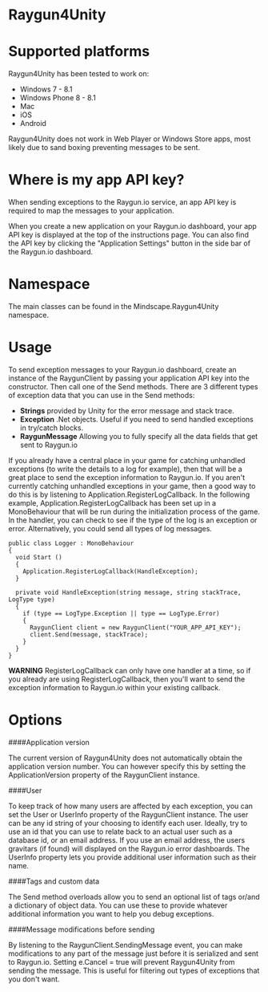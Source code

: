Raygun4Unity
============

Supported platforms
====================

Raygun4Unity has been tested to work on:

* Windows 7 - 8.1
* Windows Phone 8 - 8.1
* Mac
* iOS
* Android

Raygun4Unity does not work in Web Player or Windows Store apps, most likely due to sand boxing preventing messages to be sent.

Where is my app API key?
====================

When sending exceptions to the Raygun.io service, an app API key is required to map the messages to your application.

When you create a new application on your Raygun.io dashboard, your app API key is displayed at the top of the instructions page. You can also find the API key by clicking the "Application Settings" button in the side bar of the Raygun.io dashboard.

Namespace
====================
The main classes can be found in the Mindscape.Raygun4Unity namespace.

Usage
====================

To send exception messages to your Raygun.io dashboard, create an instance of the RaygunClient by passing your application API key into the constructor. Then call one of the Send methods.
There are 3 different types of exception data that you can use in the Send methods:

* **Strings** provided by Unity for the error message and stack trace.
* **Exception** .Net objects. Useful if you need to send handled exceptions in try/catch blocks.
* **RaygunMessage** Allowing you to fully specify all the data fields that get sent to Raygun.io

If you already have a central place in your game for catching unhandled exceptions (to write the details to a log for example), then that will be a great place to send the exception information to Raygun.io.
If you aren't currently catching unhandled exceptions in your game, then a good way to do this is by listening to Application.RegisterLogCallback.
In the following example, Application.RegisterLogCallback has been set up in a MonoBehaviour that will be run during the initialization process of the game.
In the handler, you can check to see if the type of the log is an exception or error. Alternatively, you could send all types of log messages.

```
public class Logger : MonoBehaviour
{
  void Start ()
  {
    Application.RegisterLogCallback(HandleException);
  }

  private void HandleException(string message, string stackTrace, LogType type)
  {
    if (type == LogType.Exception || type == LogType.Error)
    {
      RaygunClient client = new RaygunClient("YOUR_APP_API_KEY");
      client.Send(message, stackTrace);
    }
  }
}
```

**WARNING** RegisterLogCallback can only have one handler at a time, so if you already are using RegisterLogCallback,
then you'll want to send the exception information to Raygun.io within your existing callback.

Options
====================

####Application version

The current version of Raygun4Unity does not automatically obtain the application version number. You can however specify this by setting the ApplicationVersion property of the RaygunClient instance.

####User

To keep track of how many users are affected by each exception, you can set the User or UserInfo property of the RaygunClient instance. The user can be any id string of your choosing to identify each user.
Ideally, try to use an id that you can use to relate back to an actual user such as a database id, or an email address. If you use an email address, the users gravitars (if found) will displayed on the Raygun.io error dashboards.
The UserInfo property lets you provide additional user information such as their name.

####Tags and custom data

The Send method overloads allow you to send an optional list of tags or/and a dictionary of object data. You can use these to provide whatever additional information you want to help you debug exceptions.

####Message modifications before sending

By listening to the RaygunClient.SendingMessage event, you can make modifications to any part of the message just before it is serialized and sent to Raygun.io.
Setting e.Cancel = true will prevent Raygun4Unity from sending the message. This is useful for filtering out types of exceptions that you don't want.
